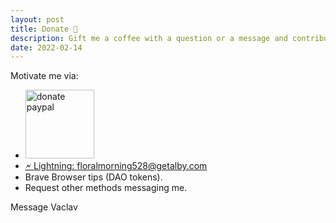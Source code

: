 ```yaml
---
layout: post
title: Donate 🎁
description: Gift me a coffee with a question or a message and contribute feedback.
date: 2022-02-14
---
```


Motivate me via:

- <a href="https://www.paypal.me/vackosar" target="_blank" rel="nofollow"><img alt="donate paypal" style="width: 110px" src="https://img.shields.io/badge/Donate-PayPal-pink.svg"></a>
- <a href="https://getalby.com/p/floralmorning528" target="_blank" rel="nofollow">🗲 Lightning: floralmorning528@getalby.com</a>
- Brave Browser tips (DAO tokens).
- Request other methods messaging me.


<a class="btn btn-success m-1" style="text-decoration: none; display: inline-block;" href="{{ site.feedback_url }}"> Message Vaclav</a>


<br>

